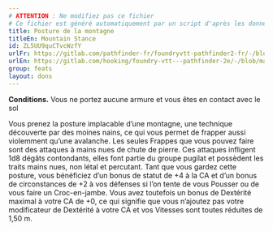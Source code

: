 ```yaml
---
# ATTENTION : Ne modifiez pas ce fichier
# Ce fichier est généré automatiquement par un script d'après les données du module Foundry VTT officiel et de sa traduction
title: Posture de la montagne
titleEn: Mountain Stance
id: ZL5UU9quCTvcWzfY
urlFr: https://gitlab.com/pathfinder-fr/foundryvtt-pathfinder2-fr/-/blob/master/data/feats/ZL5UU9quCTvcWzfY.htm
urlEn: https://gitlab.com/hooking/foundry-vtt---pathfinder-2e/-/blob/master/packs/data/feats.db/mountain-stance.json
group: feats
layout: dons
---
```

**Conditions.** Vous ne portez aucune armure et vous êtes en contact avec le sol

Vous prenez la posture implacable d’une montagne, une technique découverte par des moines nains, ce qui vous permet de frapper aussi violemment qu’une avalanche. Les seules Frappes que vous pouvez faire sont des attaques à mains nues de chute de pierre. Ces attaques infligent 1d8 dégâts contondants, elles font partie du groupe pugilat et possèdent les traits mains nues, non létal et percutant. Tant que vous gardez cette posture, vous bénéficiez d’un bonus de statut de +4 à la CA et d’un bonus de circonstances de +2 à vos défenses si l’on tente de vous Pousser ou de vous faire un Croc-en-jambe. Vous avez toutefois un bonus de Dextérité maximal à votre CA de +0, ce qui signifie que vous n’ajoutez pas votre modificateur de Dextérité à votre CA et vos Vitesses sont toutes réduites de 1,50 m.


